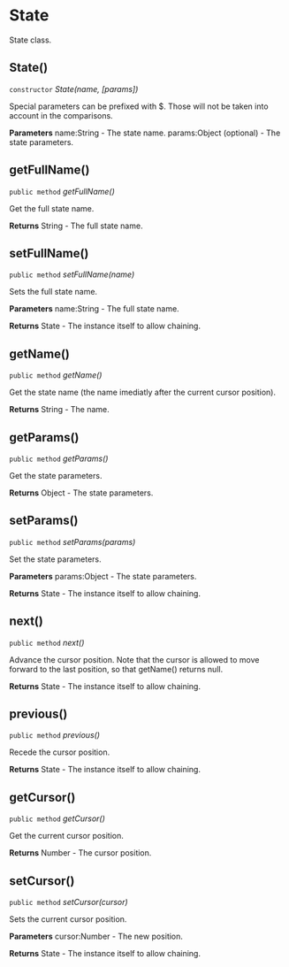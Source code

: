 # State

State class.

## State()
`constructor` _State(name, [params])_

Special parameters can be prefixed with $.
Those will not be taken into account in the comparisons.

**Parameters**
name:String - The state name.
params:Object (optional) - The state parameters.


## getFullName()
`public method` _getFullName()_

Get the full state name.

**Returns**
String - The full state name.


## setFullName()
`public method` _setFullName(name)_

Sets the full state name.

**Parameters**
name:String - The full state name.

**Returns**
State - The instance itself to allow chaining.


## getName()
`public method` _getName()_

Get the state name (the name imediatly after the current cursor position).

**Returns**
String - The name.


## getParams()
`public method` _getParams()_

Get the state parameters.

**Returns**
Object - The state parameters.


## setParams()
`public method` _setParams(params)_

Set the state parameters.

**Parameters**
params:Object - The state parameters.

**Returns**
State - The instance itself to allow chaining.


## next()
`public method` _next()_

Advance the cursor position.
Note that the cursor is allowed to move forward to the last position, so that getName() returns null.

**Returns**
State - The instance itself to allow chaining.


## previous()
`public method` _previous()_

Recede the cursor position.

**Returns**
State - The instance itself to allow chaining.


## getCursor()
`public method` _getCursor()_

Get the current cursor position.

**Returns**
Number - The cursor position.


## setCursor()
`public method` _setCursor(cursor)_

Sets the current cursor position.

**Parameters**
cursor:Number - The new position.

**Returns**
State - The instance itself to allow chaining.



